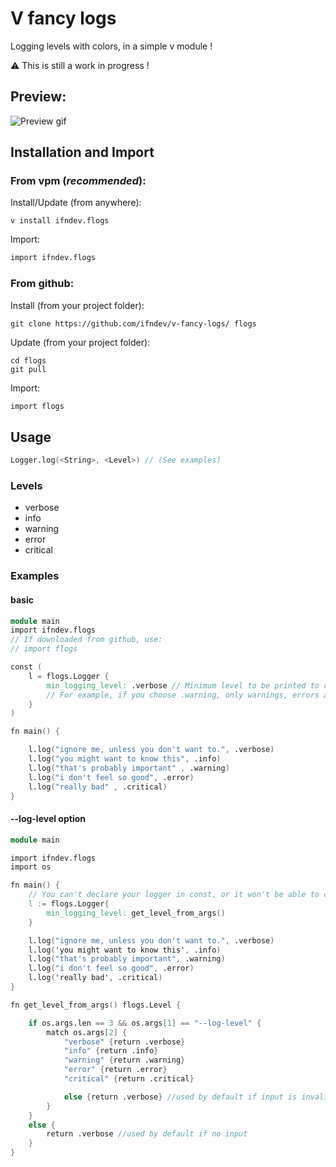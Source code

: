 # V fancy logs
Logging levels with colors, in a simple v module !

:warning: This is still a work in progress !

## Preview:
![Preview gif](https://raw.githubusercontent.com/ifndev/v-fancy-logs/master/readme-assets/demo.gif)

## Installation and Import

### From vpm (*recommended*):

Install/Update (from anywhere):
```
v install ifndev.flogs
```

Import:
```v
import ifndev.flogs
```

### From github:

Install (from your project folder):
```
git clone https://github.com/ifndev/v-fancy-logs/ flogs
```

Update (from your project folder):
```
cd flogs
git pull
```

Import:
```v
import flogs
```

## Usage

```v
Logger.log(<String>, <Level>) // (See examples)
````

### Levels

- verbose
- info
- warning
- error
- critical

### Examples

#### basic

```v
module main
import ifndev.flogs
// If downloaded from github, use:
// import flogs

const (
	l = flogs.Logger {
		min_logging_level: .verbose // Minimum level to be printed to console
		// For example, if you choose .warning, only warnings, errors and critical errors will be displayed
	}
)

fn main() {

	l.log("ignore me, unless you don't want to.", .verbose)
	l.log("you might want to know this", .info)
	l.log("that's probably important" , .warning)
	l.log("i don't feel so good", .error)
	l.log("really bad" , .critical)
}
```

#### --log-level option

```v
module main

import ifndev.flogs
import os

fn main() {
	// You can't declare your logger in const, or it won't be able to capture args
	l := flogs.Logger{
		min_logging_level: get_level_from_args() 
	}

	l.log("ignore me, unless you don't want to.", .verbose)
	l.log('you might want to know this', .info)
	l.log("that's probably important", .warning)
	l.log("i don't feel so good", .error)
	l.log('really bad', .critical)
}

fn get_level_from_args() flogs.Level {

	if os.args.len == 3 && os.args[1] == "--log-level" {
		match os.args[2] {
			"verbose" {return .verbose}
			"info" {return .info}
			"warning" {return .warning}
			"error" {return .error}
			"critical" {return .critical}

			else {return .verbose} //used by default if input is invalid
		}
	}
	else {
		return .verbose //used by default if no input
	}
}
```
